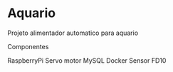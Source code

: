 # Aquario
Projeto alimentador automatico para aquario

Componentes

RaspberryPi
Servo motor
MySQL
Docker
Sensor FD10
